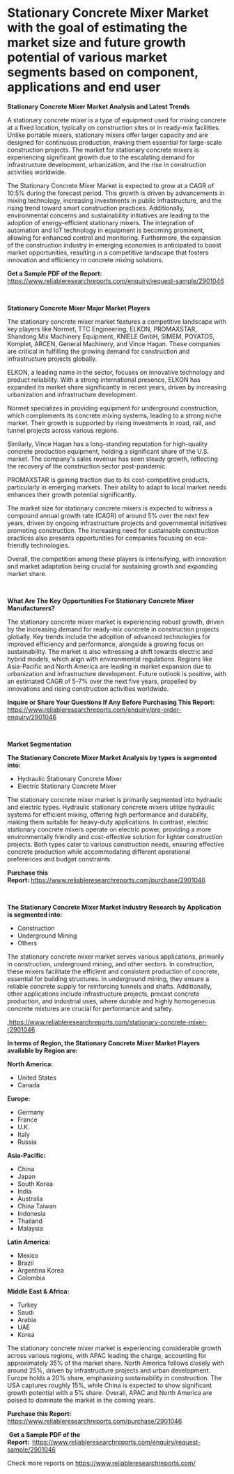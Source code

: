 <p><h1>Stationary Concrete Mixer Market with the goal of estimating the market size and future growth potential of various market segments based on component, applications and end user</h1></p><p><strong>Stationary Concrete Mixer Market Analysis and Latest Trends</strong></p>
<p><p>A stationary concrete mixer is a type of equipment used for mixing concrete at a fixed location, typically on construction sites or in ready-mix facilities. Unlike portable mixers, stationary mixers offer larger capacity and are designed for continuous production, making them essential for large-scale construction projects. The market for stationary concrete mixers is experiencing significant growth due to the escalating demand for infrastructure development, urbanization, and the rise in construction activities worldwide.</p><p>The Stationary Concrete Mixer Market is expected to grow at a CAGR of 10.5% during the forecast period. This growth is driven by advancements in mixing technology, increasing investments in public infrastructure, and the rising trend toward smart construction practices. Additionally, environmental concerns and sustainability initiatives are leading to the adoption of energy-efficient stationary mixers. The integration of automation and IoT technology in equipment is becoming prominent, allowing for enhanced control and monitoring. Furthermore, the expansion of the construction industry in emerging economies is anticipated to boost market opportunities, resulting in a competitive landscape that fosters innovation and efficiency in concrete mixing solutions.</p></p>
<p><strong>Get a Sample PDF of the Report:&nbsp;</strong> <a href="https://www.reliableresearchreports.com/enquiry/request-sample/2901046?utm_campaign=3313&utm_medium=2&utm_source=Github&utm_content=ia&utm_term=16032025&utm_id=stationary-concrete-mixer">https://www.reliableresearchreports.com/enquiry/request-sample/2901046</a></p>
<p>&nbsp;</p>
<p><strong>Stationary Concrete Mixer Major Market Players</strong></p>
<p><p>The stationary concrete mixer market features a competitive landscape with key players like Normet, TTC Engineering, ELKON, PROMAXSTAR, Shandong Mix Machinery Equipment, KNIELE GmbH, SIMEM, POYATOS, Komplet, ARCEN, General Machinery, and Vince Hagan. These companies are critical in fulfilling the growing demand for construction and infrastructure projects globally.</p><p>ELKON, a leading name in the sector, focuses on innovative technology and product reliability. With a strong international presence, ELKON has expanded its market share significantly in recent years, driven by increasing urbanization and infrastructure development.</p><p>Normet specializes in providing equipment for underground construction, which complements its concrete mixing systems, leading to a strong niche market. Their growth is supported by rising investments in road, rail, and tunnel projects across various regions.</p><p>Similarly, Vince Hagan has a long-standing reputation for high-quality concrete production equipment, holding a significant share of the U.S. market. The company's sales revenue has seen steady growth, reflecting the recovery of the construction sector post-pandemic.</p><p>PROMAXSTAR is gaining traction due to its cost-competitive products, particularly in emerging markets. Their ability to adapt to local market needs enhances their growth potential significantly.</p><p>The market size for stationary concrete mixers is expected to witness a compound annual growth rate (CAGR) of around 5% over the next few years, driven by ongoing infrastructure projects and governmental initiatives promoting construction. The increasing need for sustainable construction practices also presents opportunities for companies focusing on eco-friendly technologies.</p><p>Overall, the competition among these players is intensifying, with innovation and market adaptation being crucial for sustaining growth and expanding market share.</p></p>
<p>&nbsp;</p>
<p><strong>What Are The Key Opportunities For Stationary Concrete Mixer Manufacturers?</strong></p>
<p><p>The stationary concrete mixer market is experiencing robust growth, driven by the increasing demand for ready-mix concrete in construction projects globally. Key trends include the adoption of advanced technologies for improved efficiency and performance, alongside a growing focus on sustainability. The market is also witnessing a shift towards electric and hybrid models, which align with environmental regulations. Regions like Asia-Pacific and North America are leading in market expansion due to urbanization and infrastructure development. Future outlook is positive, with an estimated CAGR of 5-7% over the next five years, propelled by innovations and rising construction activities worldwide.</p></p>
<p><strong>Inquire or Share Your Questions If Any Before Purchasing This Report:</strong> <a href="https://www.reliableresearchreports.com/enquiry/pre-order-enquiry/2901046?utm_campaign=3313&utm_medium=2&utm_source=Github&utm_content=ia&utm_term=16032025&utm_id=stationary-concrete-mixer">https://www.reliableresearchreports.com/enquiry/pre-order-enquiry/2901046</a></p>
<p>&nbsp;</p>
<p><strong>Market Segmentation</strong></p>
<p><strong>The Stationary Concrete Mixer Market Analysis by types is segmented into:</strong></p>
<p><ul><li>Hydraulic Stationary Concrete Mixer</li><li>Electric Stationary Concrete Mixer</li></ul></p>
<p><p>The stationary concrete mixer market is primarily segmented into hydraulic and electric types. Hydraulic stationary concrete mixers utilize hydraulic systems for efficient mixing, offering high performance and durability, making them suitable for heavy-duty applications. In contrast, electric stationary concrete mixers operate on electric power, providing a more environmentally friendly and cost-effective solution for lighter construction projects. Both types cater to various construction needs, ensuring effective concrete production while accommodating different operational preferences and budget constraints.</p></p>
<p><strong>Purchase this Report:&nbsp;</strong><a href="https://www.reliableresearchreports.com/purchase/2901046?utm_campaign=3313&utm_medium=2&utm_source=Github&utm_content=ia&utm_term=16032025&utm_id=stationary-concrete-mixer">https://www.reliableresearchreports.com/purchase/2901046</a></p>
<p>&nbsp;</p>
<p><strong>The Stationary Concrete Mixer Market Industry Research by Application is segmented into:</strong></p>
<p><ul><li>Construction</li><li>Underground Mining</li><li>Others</li></ul></p>
<p><p>The stationary concrete mixer market serves various applications, primarily in construction, underground mining, and other sectors. In construction, these mixers facilitate the efficient and consistent production of concrete, essential for building structures. In underground mining, they ensure a reliable concrete supply for reinforcing tunnels and shafts. Additionally, other applications include infrastructure projects, precast concrete production, and industrial uses, where durable and highly homogeneous concrete mixtures are crucial for performance and safety.</p></p>
<p><a href="https://www.reliableresearchreports.com/stationary-concrete-mixer-r2901046?utm_campaign=3313&utm_medium=2&utm_source=Github&utm_content=ia&utm_term=16032025&utm_id=stationary-concrete-mixer">&nbsp;https://www.reliableresearchreports.com/stationary-concrete-mixer-r2901046</a></p>
<p><strong>In terms of Region, the Stationary Concrete Mixer Market Players available by Region are:</strong></p>
<p>
    <p> <strong> North America: </strong>
        <ul>
            <li>United States</li>
            <li>Canada</li>
        </ul>
        </p> 
    <p> <strong> Europe: </strong>
        <ul>
            <li>Germany</li>
            <li>France</li>
            <li>U.K.</li>
            <li>Italy</li>
            <li>Russia</li>
        </ul>
        </p> 
    <p> <strong> Asia-Pacific: </strong>
        <ul>
            <li>China</li>
            <li>Japan</li>
            <li>South Korea</li>
            <li>India</li>
            <li>Australia</li>
            <li>China Taiwan</li>
            <li>Indonesia</li>
            <li>Thailand</li>
            <li>Malaysia</li>
        </ul>
        </p> 
    <p> <strong> Latin America: </strong>
        <ul>
            <li>Mexico</li>
            <li>Brazil</li>
            <li>Argentina Korea</li>
            <li>Colombia</li>
        </ul>
        </p> 
    <p> <strong> Middle East & Africa: </strong>
        <ul>
            <li>Turkey</li>
            <li>Saudi</li>
            <li>Arabia</li>
            <li>UAE</li>
            <li>Korea</li>
        </ul>
    </p>
    </p>
<p><p>The stationary concrete mixer market is experiencing considerable growth across various regions, with APAC leading the charge, accounting for approximately 35% of the market share. North America follows closely with around 25%, driven by infrastructure projects and urban development. Europe holds a 20% share, emphasizing sustainability in construction. The USA captures roughly 15%, while China is expected to show significant growth potential with a 5% share. Overall, APAC and North America are poised to dominate the market in the coming years.</p></p>
<p><strong>Purchase this Report: </strong><a href="https://www.reliableresearchreports.com/purchase/2901046?utm_campaign=3313&utm_medium=2&utm_source=Github&utm_content=ia&utm_term=16032025&utm_id=stationary-concrete-mixer">https://www.reliableresearchreports.com/purchase/2901046</a></p>
<p>&nbsp;<strong>Get a Sample PDF of the Report:&nbsp;&nbsp;</strong><a href="https://www.reliableresearchreports.com/enquiry/request-sample/2901046?utm_campaign=3313&utm_medium=2&utm_source=Github&utm_content=ia&utm_term=16032025&utm_id=stationary-concrete-mixer">https://www.reliableresearchreports.com/enquiry/request-sample/2901046</a></p>
<p><strong></strong></p>
<p>Check more reports on <a href="https://www.reliableresearchreports.com/?utm_campaign=3313&utm_medium=2&utm_source=Github&utm_content=ia&utm_term=16032025&utm_id=stationary-concrete-mixer">https://www.reliableresearchreports.com/</a></p>
